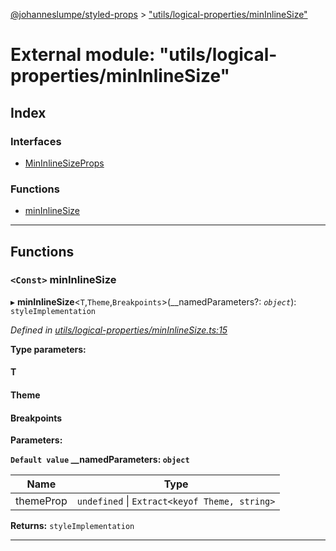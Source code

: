 [@johanneslumpe/styled-props](../README.md) > ["utils/logical-properties/minInlineSize"](../modules/_utils_logical_properties_mininlinesize_.md)

# External module: "utils/logical-properties/minInlineSize"

## Index

### Interfaces

* [MinInlineSizeProps](../interfaces/_utils_logical_properties_mininlinesize_.mininlinesizeprops.md)

### Functions

* [minInlineSize](_utils_logical_properties_mininlinesize_.md#mininlinesize)

---

## Functions

<a id="mininlinesize"></a>

### `<Const>` minInlineSize

▸ **minInlineSize**<`T`,`Theme`,`Breakpoints`>(__namedParameters?: *`object`*): `styleImplementation`

*Defined in [utils/logical-properties/minInlineSize.ts:15](https://github.com/johanneslumpe/styled-props/blob/8e709f1/src/utils/logical-properties/minInlineSize.ts#L15)*

**Type parameters:**

#### T 
#### Theme 
#### Breakpoints 
**Parameters:**

**`Default value` __namedParameters: `object`**

| Name | Type |
| ------ | ------ |
| themeProp | `undefined` \| `Extract<keyof Theme, string>` |

**Returns:** `styleImplementation`

___

